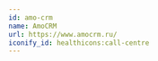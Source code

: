 ```yaml
---
id: amo-crm
name: AmoCRM
url: https://www.amocrm.ru/
iconify_id: healthicons:call-centre
---
```


